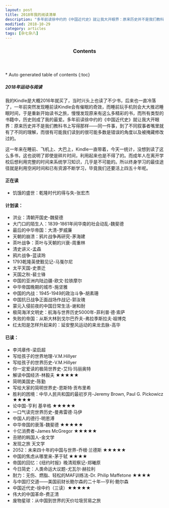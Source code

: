 ```yaml
---
layout: post
title: 2018年我的阅读清单
description: "多年前读徐中约的《中国近代史》就让我大开眼界：原来历史并不是我们教科书上写得那样——同一件事，到了不同叙事者嘴里就有了不同的理解，而很有可能我们读到的很可能多数是错误的角度以及被掩藏修改过的。"
modified: 2018-10-29
category: articles
tags: [杂七杂八]
---
```


<section id="table-of-contents" class="toc">
  <header>
    <h3>Contents</h3>
  </header>
<div id="drawer" markdown="1">
*  Auto generated table of contents
{:toc}
</div>
</section><!-- /#table-of-contents -->


##### 2018年运动与阅读
我的Kindle是大概2016年就买了，当时兴头上也读了不少书，后来也一直冷落了，一年前突然发现睡前读Kindle会有催眠的奇效，而睡前玩手机则会大大推迟睡眠时间，于是重新开始读书之旅，慢慢发现原来有这么多精彩的书，而所有类型的书籍中，历史则成了我的最爱。多年前读徐中约的《中国近代史》就让我大开眼界：原来历史并不是我们教科书上写得那样——同一件事，到了不同叙事者嘴里就有了不同的理解，而很有可能我们读到的很可能多数是错误的角度以及被掩藏修改过的。

这一年来在睡前、飞机上、大巴上，Kindle一直带着，今天一统计，没想到读了这么多书，这也说明了即使是碎片时间，利用起来也是不得了的。而成年人在离开学校后想利用完整的时间来系统学习知识，几乎是不可能的。所以终身学习的最佳途径就是利用空闲时间和已有资源不断学习，毕竟我们还要活上四五十年呢。

#### 正在读
* 饥饿的盛世：乾隆时代的得与失-张宏杰

#### 计划读：
* 洪业：清朝开国史-魏斐德
* 大门口的陌生人：1839-1861年间华南的社会动乱-魏斐德
* 最后的中华帝国：大清-罗威廉
* 天朝的崩溃：鸦片战争再研究-茅海建
* 茶叶战争：茶叶与天朝的兴衰-周重林
* 清史讲义-孟森
* 鸦片战争-蓝读玲
* 1793乾隆英使觐见记-马戛尔尼
* 太平天国-史景迁
* 天国之秋-裴士锋
* 中国的亚洲内陆边疆-欧文·拉铁摩尔
* 中华帝国晚期的城市-施坚雅 
* 中国的内战：1945-1949的政治斗争-胡素珊
* 中国抗日战争正面战场作战记-郭汝瑰
* 蒙元入侵前夜的中国日常生活-谢和耐
* 极简海洋文明史：航海与世界历史5000年-菲利普·德·索萨
* 失败的帝国：从斯大林到戈尔巴乔夫-弗拉季斯拉夫·祖博克
* 红太阳是怎样升起来的：延安整风运动的来龙去脉-高华

#### 已读：
* 李鸿章传-梁启超
* 写给孩子的世界地理-V.M.Hillyer
* 写给孩子的世界历史-V.M.Hillyer
* 你一定爱读的极简世界史-艾玛·玛丽奥特
* 解读中国经济-林毅夫 ★★★★★
* 简明美国史-陈勤
* 写给大家的简明世界史-恩斯特·贡布里希
* 胜利的困境：中华人民共和国的最初岁月-Jeremy Brown, Paul G. Pickowicz ★★★★
* 论中国-亨利 基辛格 ★★★★★
* 一口气读完世界历史-曼弗雷德·马伊
* 中国人的德行-明恩溥
* 中华帝国的衰落-魏斐德 ★★★★★
* 十亿消费者-James McGregor ★★★★★
* 丑陋的韩国人-金文学
* 发现之旅 天文学
* 2052：未来四十年的中国与世界-乔根·兰德斯 ★★★★★
* 中国的焦虑从哪里来-茅于轼 ★★★★
* 帝国的回忆：《纽约时报》晚清观察记-郑曦原
* 今日简史：人类命运大议题-尤瓦尔·赫拉利
* 耐力：无伤、燃脂、轻松的MAF训练法-Dr. Philip Maffetone ★★★★
* 与中国打交道——美国前财长鲍尔森的二十年—亨利·鲍尔森
* 中国近代史-徐中约（三读）★★★★★
* 伟大的中国革命-费正清
* 废物星球：从中国到世界的天价垃圾贸易之旅
